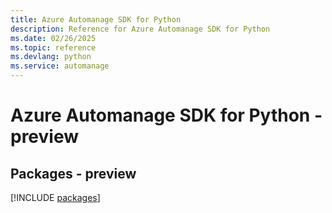 ```yaml
---
title: Azure Automanage SDK for Python
description: Reference for Azure Automanage SDK for Python
ms.date: 02/26/2025
ms.topic: reference
ms.devlang: python
ms.service: automanage
---
```

# Azure Automanage SDK for Python - preview
## Packages - preview
[!INCLUDE [packages](automanage-index.md)]